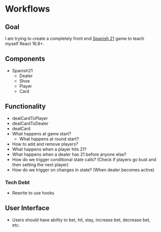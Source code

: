 # Workflows

## Goal

I am trying to create a completely front end [Spanish 21](https://en.wikipedia.org/wiki/Spanish_21) game to teach myself React 16.8+.

## Components

- Spanish21
    - Dealer
    - Shoe
    - Player
    - Card

## Functionality

- dealCardToPlayer
- dealCardToDealer
- dealCard
- What happens at game start?
    - What happens at round start?
- How to add and remove players?
- What happens when a player hits 21?
- What happens when a dealer has 21 before anyone else?
- How do we trigger conditional state calls? (Check if players go bust and then setting the next player)
- How do we trigger on changes in state? (When dealer becomes active)

### Tech Debt

- Rewrite to use hooks


## User Interface

- Users should have ability to bet, hit, stay, increase bet, decrease bet, etc.
